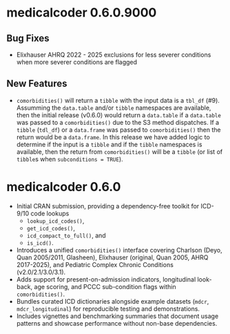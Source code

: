 # medicalcoder 0.6.0.9000

## Bug Fixes
* Elixhauser AHRQ 2022 - 2025 exclusions for less severer conditions when more
  severer conditions are flagged

## New Features

* `comorbidities()` will return a `tibble` with the input data is a `tbl_df`
  (#9).  Assumming the `data.table` and/or `tibble` namespaces are available,
  then the initial release (v0.6.0) would return a `data.table` if a
  `data.table` was passed to a `comorbidities()` due to the S3 method
  dispatches.  If a `tibble` (`tdl_df`) or a `data.frame` was passed to
  `comorbidities()` then the return would be a `data.frame`.  In this release we
  have added logic to determine if the input is a `tibble` and if the `tibble`
  namespaces is available, then the return from `comorbidities()` will be a
  `tibble` (or list of `tibble`s when `subconditions = TRUE`).

# medicalcoder 0.6.0

* Initial CRAN submission, providing a dependency-free toolkit for ICD-9/10 code
  lookups
  * `lookup_icd_codes()`,
  * `get_icd_codes()`,
  * `icd_compact_to_full()`, and
  * `is_icd()`.
* Introduces a unified `comorbidities()` interface covering Charlson (Deyo, Quan
  2005/2011, Glasheen), Elixhauser (original, Quan 2005, AHRQ 2017-2025), and
  Pediatric Complex Chronic Conditions (v2.0/2.1/3.0/3.1).
* Adds support for present-on-admission indicators, longitudinal look-back, age
  scoring, and PCCC sub-condition flags within `comorbidities()`.
* Bundles curated ICD dictionaries alongside example datasets (`mdcr`,
  `mdcr_longitudinal`) for reproducible testing and demonstrations.
* Includes vignettes and benchmarking summaries that document usage patterns and
  showcase performance without non-base dependencies.
